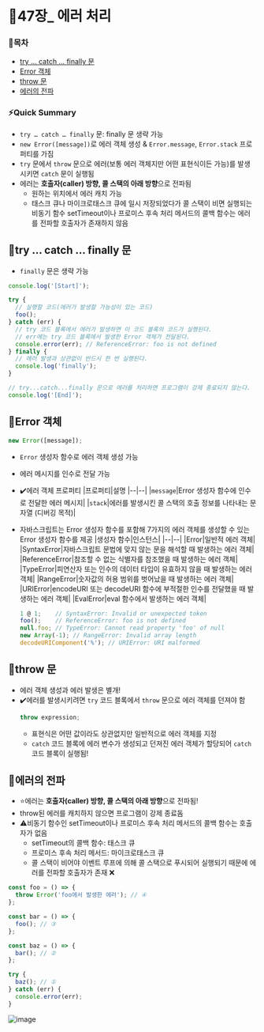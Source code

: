 # 📒47장_ 에러 처리
### 📑목차
- [try … catch … finally 문](#try--catch--finally-문)
- [Error 객체](#error-객체)
- [throw 문](#throw-문)
- [에러의 전파](#에러의-전파)

### ⚡Quick Summary
- `try … catch … finally` 문: finally 문 생략 가능
- `new Error([message])`로 에러 객체 생성 & `Error.message`, `Error.stack` 프로퍼티를 가짐
- `try` 문에서 `throw` 문으로 에러(보통 에러 객체지만 어떤 표현식이든 가능)를 발생시키면 `catch` 문이 실행됨
- 에러는 **호출자(caller) 방향, 콜 스택의 아래 방향**으로 전파됨
    - 원하는 위치에서 에러 캐치 가능
    - 태스크 큐나 마이크로태스크 큐에 일시 저장되었다가 콜 스택이 비면 실행되는 비동기 함수 setTimeout이나 프로미스 후속 처리 메서드의 콜백 함수는 에러를 전파할 호출자가 존재하지 않음

## 📌try … catch … finally 문
- `finally` 문은 생략 가능
```js
console.log('[Start]');

try {
  // 실행할 코드(에러가 발생할 가능성이 있는 코드)
  foo();
} catch (err) {
  // try 코드 블록에서 에러가 발생하면 이 코드 블록의 코드가 실행된다.
  // err에는 try 코드 블록에서 발생한 Error 객체가 전달된다.
  console.error(err); // ReferenceError: foo is not defined
} finally {
  // 에러 발생과 상관없이 반드시 한 번 실행된다.
  console.log('finally');
}

// try...catch...finally 문으로 에러를 처리하면 프로그램이 강제 종료되지 않는다.
console.log('[End]');
```

## 📌Error 객체
```js
new Error([message]);
```
- `Error` 생성자 함수로 에러 객체 생성 가능
- 에러 메시지를 인수로 전달 가능
- ✔️에러 객체 프로퍼티
    |프로퍼티|설명
    |--|--|
    |`message`|Error 생성자 함수에 인수로 전달한 에러 메시지|
    |`stack`|에러를 발생시킨 콜 스택의 호출 정보를 나타내는 문자열 (디버깅 목적)|
- 자바스크립트는 Error 생성자 함수를 포함해 7가지의 에러 객체를 생성할 수 있는 Error 생성자 함수를 제공
    |생성자 함수|인스턴스|
    |--|--|
    |Error|일반적 에러 객체|
    |SyntaxError|자바스크립트 문법에 맞지 않는 문을 해석할 때 발생하는 에러 객체|
    |ReferenceError|참조할 수 없는 식별자를 참조했을 때 발생하는 에러 객체|
    |TypeError|피연산자 또는 인수의 데이터 타입이 유효하지 않을 때 발생하는 에러 객체|
    |RangeError|숫자값의 허용 범위를 벗어났을 때 발생하는 에러 객체|
    |URIError|encodeURI 또는 decodeURI 함수에 부적절한 인수를 전달했을 때 발생하는 에러 객체|
    |EvalError|eval 함수에서 발생하는 에러 객체|

    ```js
    1 @ 1;    // SyntaxError: Invalid or unexpected token
    foo();    // ReferenceError: foo is not defined
    null.foo; // TypeError: Cannot read property 'foo' of null
    new Array(-1); // RangeError: Invalid array length
    decodeURIComponent('%'); // URIError: URI malformed
    ```

## 📌throw 문
- 에러 객체 생성과 에러 발생은 별개!
- ✔️에러를 발생시키려면 `try` 코드 블록에서 `throw` 문으로 에러 객체를 던져야 함
    ```js
    throw expression;
    ```
    - 표현식은 어떤 값이라도 상관없지만 일반적으로 에러 객체를 지정
    - `catch` 코드 블록에 에러 변수가 생성되고 던져진 에러 객체가 할당되어 `catch` 코드 블록이 실행됨!

## 📌에러의 전파
- ⭐에러는 **호출자(caller) 방향, 콜 스택의 아래 방향**으로 전파됨!
- throw된 에러를 캐치하지 않으면 프로그램이 강제 종료돔
- ⚠️비동기 함수인 setTimeout이나 프로미스 후속 처리 메서드의 콜백 함수는 호출자가 없음
    - setTimeout의 콜백 함수: 태스크 큐
    - 프로미스 후속 처리 메서드: 마이크로태스크 큐
    - 콜 스택이 비어야 이벤트 루프에 의해 콜 스택으로 푸시되어 실행되기 때문에 에러를 전파할 호출자가 존재 ❌
```js
const foo = () => {
  throw Error('foo에서 발생한 에러'); // ④
};

const bar = () => {
  foo(); // ③
};

const baz = () => {
  bar(); // ②
};

try {
  baz(); // ①
} catch (err) {
  console.error(err);
}
```
![image](https://github.com/namu56/modern-javascript-study/assets/71831926/8f34fb3b-757b-467a-859e-d55d8f401a6e)
